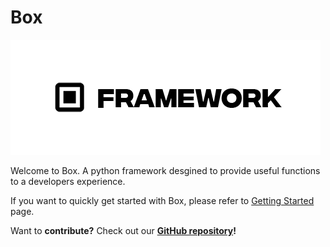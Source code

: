 # Box
![Framework](img/fm-black.png)

Welcome to Box. A python framework desgined to provide useful functions to a developers experience.

If you want to quickly get started with Box, please refer to [Getting Started](gettingstarted.md) page.


Want to **contribute?** Check out our **[GitHub repository](https://github.com/Boxei/Box)!**